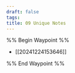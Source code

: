 ```yaml
---
draft: false
tags:
title: 09 Unique Notes
---
```

%% Begin Waypoint %%
- [[20241224153646]]

%% End Waypoint %%